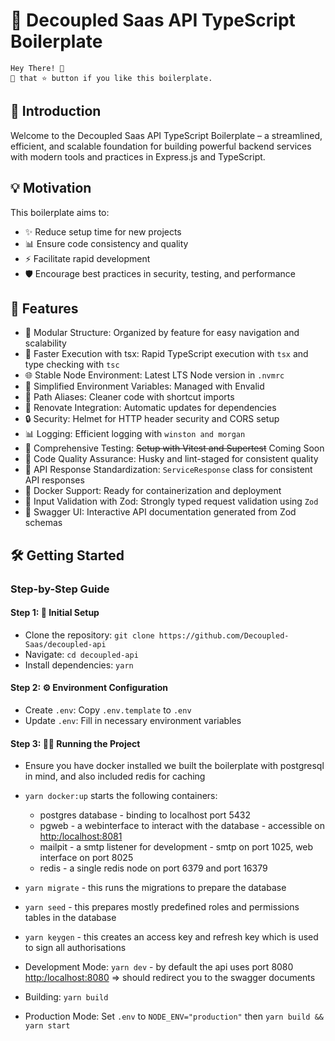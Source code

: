# 🚀 Decoupled Saas API TypeScript Boilerplate

```code
Hey There! 🙌
🤾 that ⭐️ button if you like this boilerplate.
```

## 🌟 Introduction

Welcome to the Decoupled Saas API TypeScript Boilerplate – a streamlined, efficient, and scalable foundation for building powerful backend services with modern tools and practices in Express.js and TypeScript.

## 💡 Motivation

This boilerplate aims to:

- ✨ Reduce setup time for new projects
- 📊 Ensure code consistency and quality
- ⚡ Facilitate rapid development
- 🛡️ Encourage best practices in security, testing, and performance

## 🚀 Features

- 📁 Modular Structure: Organized by feature for easy navigation and scalability
- 💨 Faster Execution with tsx: Rapid TypeScript execution with `tsx` and type checking with `tsc`
- 🌐 Stable Node Environment: Latest LTS Node version in `.nvmrc`
- 🔧 Simplified Environment Variables: Managed with Envalid
- 🔗 Path Aliases: Cleaner code with shortcut imports
- 🔄 Renovate Integration: Automatic updates for dependencies
- 🔒 Security: Helmet for HTTP header security and CORS setup
- 📊 Logging: Efficient logging with `winston and morgan`
- 🧪 Comprehensive Testing: ~~Setup with Vitest and Supertest~~ Coming Soon
- 🔑 Code Quality Assurance: Husky and lint-staged for consistent quality
- 📃 API Response Standardization: `ServiceResponse` class for consistent API responses
- 🐳 Docker Support: Ready for containerization and deployment
- 📝 Input Validation with Zod: Strongly typed request validation using `Zod`
- 🧩 Swagger UI: Interactive API documentation generated from Zod schemas

## 🛠️ Getting Started

### Step-by-Step Guide

#### Step 1: 🚀 Initial Setup

- Clone the repository: `git clone https://github.com/Decoupled-Saas/decoupled-api`
- Navigate: `cd decoupled-api`
- Install dependencies: `yarn`

#### Step 2: ⚙️ Environment Configuration

- Create `.env`: Copy `.env.template` to `.env`
- Update `.env`: Fill in necessary environment variables

#### Step 3: 🏃‍♂️ Running the Project

- Ensure you have docker installed we built the boilerplate with postgresql in mind, and also included redis for caching
- `yarn docker:up` starts the following containers:

  - postgres database - binding to localhost port 5432
  - pgweb - a webinterface to interact with the database - accessible on [http:/localhost:8081](http:/localhost:8081)
  - mailpit - a smtp listener for development - smtp on port 1025, web interface on port 8025
  - redis - a single redis node on port 6379 and port 16379

- `yarn migrate` - this runs the migrations to prepare the database
- `yarn seed` - this prepares mostly predefined roles and permissions tables in the database
- `yarn keygen` - this creates an access key and refresh key which is used to sign all authorisations
- Development Mode: `yarn dev` - by default the api uses port 8080 [http:/localhost:8080](http://localhost:8080) => should redirect you to the swagger documents
- Building: `yarn build`
- Production Mode: Set `.env` to `NODE_ENV="production"` then `yarn build && yarn start`
